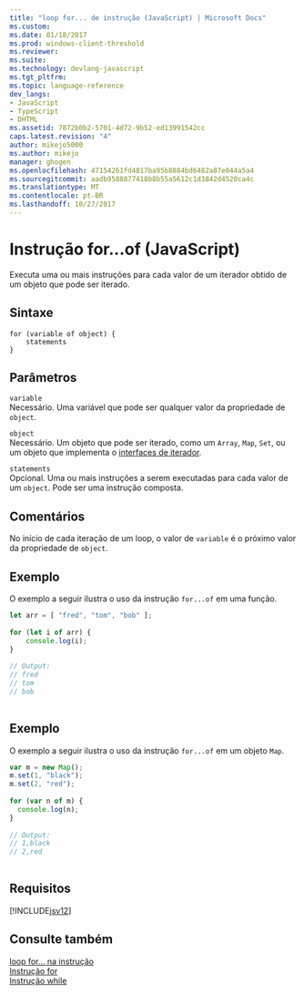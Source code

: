```yaml
---
title: "loop for... de instrução (JavaScript) | Microsoft Docs"
ms.custom: 
ms.date: 01/18/2017
ms.prod: windows-client-threshold
ms.reviewer: 
ms.suite: 
ms.technology: devlang-javascript
ms.tgt_pltfrm: 
ms.topic: language-reference
dev_langs:
- JavaScript
- TypeScript
- DHTML
ms.assetid: 7872b0b2-5701-4d72-9b52-ed13991542cc
caps.latest.revision: "4"
author: mikejo5000
ms.author: mikejo
manager: ghogen
ms.openlocfilehash: 47154261fd4817ba95b8884bd6482a87e044a5a4
ms.sourcegitcommit: aadb9588877418b8b55a5612c1d3842d4520ca4c
ms.translationtype: MT
ms.contentlocale: pt-BR
ms.lasthandoff: 10/27/2017
---
```

# <a name="forof-statement-javascript"></a>Instrução for...of (JavaScript)
Executa uma ou mais instruções para cada valor de um iterador obtido de um objeto que pode ser iterado.  
  
## <a name="syntax"></a>Sintaxe  
  
```  
for (variable of object) {  
    statements   
}  
```  
  
## <a name="parameters"></a>Parâmetros  
 `variable`  
 Necessário. Uma variável que pode ser qualquer valor da propriedade de `object`.  
  
 `object`  
 Necessário. Um objeto que pode ser iterado, como um `Array`, `Map`, `Set`, ou um objeto que implementa o [interfaces de iterador](http://msdn.microsoft.com/en-us/3692355a-a703-4d43-8fb5-c03b4b7e8db1).  
  
 `statements`  
 Opcional. Uma ou mais instruções a serem executadas para cada valor de um `object`. Pode ser uma instrução composta.  
  
## <a name="remarks"></a>Comentários  
 No início de cada iteração de um loop, o valor de `variable` é o próximo valor da propriedade de `object`.  
  
## <a name="example"></a>Exemplo  
 O exemplo a seguir ilustra o uso da instrução `for...of` em uma função.  
  
```JavaScript  
let arr = [ "fred", "tom", "bob" ];  
  
for (let i of arr) {  
    console.log(i);  
}  
  
// Output:  
// fred  
// tom  
// bob  
  
```  
  
## <a name="example"></a>Exemplo  
 O exemplo a seguir ilustra o uso da instrução `for...of` em um objeto `Map`.  
  
```JavaScript  
var m = new Map();  
m.set(1, "black");  
m.set(2, "red");  
  
for (var n of m) {  
  console.log(n);  
}  
  
// Output:  
// 1,black  
// 2,red  
  
```  
  
## <a name="requirements"></a>Requisitos  
 [!INCLUDE[jsv12](../../javascript/reference/includes/jsv12-md.md)]  
  
## <a name="see-also"></a>Consulte também  
 [loop for... na instrução](../../javascript/reference/for-dot-dot-dot-in-statement-javascript.md)   
 [Instrução for](../../javascript/reference/for-statement-javascript.md)   
 [Instrução while](../../javascript/reference/while-statement-javascript.md)